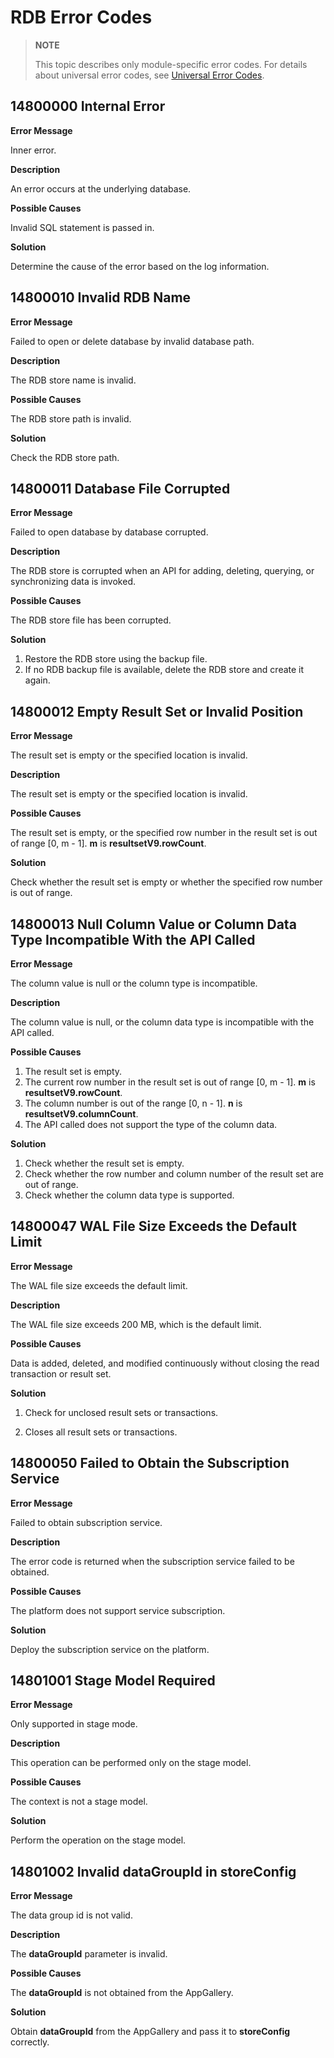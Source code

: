 # RDB Error Codes

> **NOTE**
>
> This topic describes only module-specific error codes. For details about universal error codes, see [Universal Error Codes](errorcode-universal.md).

##  14800000 Internal Error

**Error Message**

Inner error.

**Description**

An error occurs at the underlying database.

**Possible Causes**

Invalid SQL statement is passed in.

**Solution**

Determine the cause of the error based on the log information.

## 14800010 Invalid RDB Name

**Error Message**

Failed to open or delete database by invalid database path.

**Description**

The RDB store name is invalid.

**Possible Causes**

The RDB store path is invalid.

**Solution**

Check the RDB store path.

## 14800011 Database File Corrupted

**Error Message**

Failed to open database by database corrupted.

**Description**

The RDB store is corrupted when an API for adding, deleting, querying, or synchronizing data is invoked.

**Possible Causes**

The RDB store file has been corrupted.

**Solution**

1. Restore the RDB store using the backup file.
2. If no RDB backup file is available, delete the RDB store and create it again.

## 14800012 Empty Result Set or Invalid Position

**Error Message**

The result set is empty or the specified location is invalid.

**Description**

The result set is empty or the specified location is invalid.

**Possible Causes**

The result set is empty, or the specified row number in the result set is out of range [0, m - 1]. **m** is **resultsetV9.rowCount**.

**Solution**

Check whether the result set is empty or whether the specified row number is out of range.

## 14800013 Null Column Value or Column Data Type Incompatible With the API Called

**Error Message**

The column value is null or the column type is incompatible.

**Description**

The column value is null, or the column data type is incompatible with the API called.

**Possible Causes**

1. The result set is empty.
2. The current row number in the result set is out of range [0, m - 1]. **m** is **resultsetV9.rowCount**.
3. The column number is out of the range [0, n - 1]. **n** is **resultsetV9.columnCount**.
4. The API called does not support the type of the column data.

**Solution**

1. Check whether the result set is empty.
2. Check whether the row number and column number of the result set are out of range.
3. Check whether the column data type is supported.

## 14800047 WAL File Size Exceeds the Default Limit

**Error Message**

The WAL file size exceeds the default limit.

**Description**

The WAL file size exceeds 200 MB, which is the default limit.

**Possible Causes**

Data is added, deleted, and modified continuously without closing the read transaction or result set.

**Solution**

1. Check for unclosed result sets or transactions.

2. Closes all result sets or transactions.

## 14800050 Failed to Obtain the Subscription Service

**Error Message**

Failed to obtain subscription service.

**Description**

The error code is returned when the subscription service failed to be obtained.

**Possible Causes**

The platform does not support service subscription.

**Solution**

Deploy the subscription service on the platform.

## 14801001 Stage Model Required

**Error Message**

Only supported in stage mode.

**Description**

This operation can be performed only on the stage model.

**Possible Causes**

The context is not a stage model.

**Solution**

Perform the operation on the stage model.

## 14801002 Invalid dataGroupId in storeConfig

**Error Message**

The data group id is not valid.

**Description**

The **dataGroupId** parameter is invalid.

**Possible Causes**

The **dataGroupId** is not obtained from the AppGallery.

**Solution**

Obtain **dataGroupId** from the AppGallery and pass it to **storeConfig** correctly.
